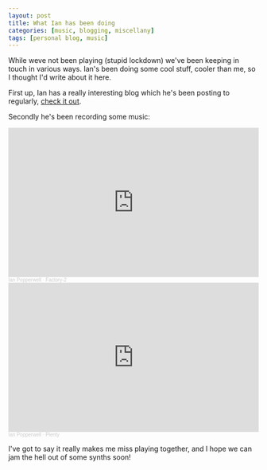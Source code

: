 ```yaml
---
layout: post
title: What Ian has been doing
categories: [music, blogging, miscellany]
tags: [personal blog, music]
---
```


While weve not been playing (stupid lockdown) we've been keeping in touch in various ways. Ian's been doing some cool stuff, cooler than me, so I thought I'd write about it here.

First up, Ian has a really interesting blog which he's been posting to regularly, [check it out](https://unceasingechoes.blogspot.com/).

Secondly he's been recording some music:

<iframe width="100%" height="300" scrolling="no" frameborder="no" allow="autoplay" src="https://w.soundcloud.com/player/?url=https%3A//api.soundcloud.com/tracks/851120275&color=%23ff5500&auto_play=false&hide_related=false&show_comments=true&show_user=true&show_reposts=false&show_teaser=true&visual=true"></iframe><div style="font-size: 10px; color: #cccccc;line-break: anywhere;word-break: normal;overflow: hidden;white-space: nowrap;text-overflow: ellipsis; font-family: Interstate,Lucida Grande,Lucida Sans Unicode,Lucida Sans,Garuda,Verdana,Tahoma,sans-serif;font-weight: 100;"><a href="https://soundcloud.com/ian-popperwell" title="Ian Popperwell" target="_blank" style="color: #cccccc; text-decoration: none;">Ian Popperwell</a> · <a href="https://soundcloud.com/ian-popperwell/factory-2" title="Factory-2" target="_blank" style="color: #cccccc; text-decoration: none;">Factory-2</a></div>

<iframe width="100%" height="300" scrolling="no" frameborder="no" allow="autoplay" src="https://w.soundcloud.com/player/?url=https%3A//api.soundcloud.com/tracks/816467914&color=%23ff5500&auto_play=false&hide_related=false&show_comments=true&show_user=true&show_reposts=false&show_teaser=true&visual=true"></iframe><div style="font-size: 10px; color: #cccccc;line-break: anywhere;word-break: normal;overflow: hidden;white-space: nowrap;text-overflow: ellipsis; font-family: Interstate,Lucida Grande,Lucida Sans Unicode,Lucida Sans,Garuda,Verdana,Tahoma,sans-serif;font-weight: 100;"><a href="https://soundcloud.com/ian-popperwell" title="Ian Popperwell" target="_blank" style="color: #cccccc; text-decoration: none;">Ian Popperwell</a> · <a href="https://soundcloud.com/ian-popperwell/plenty" title="Plenty" target="_blank" style="color: #cccccc; text-decoration: none;">Plenty</a></div>

I've got to say it really makes me miss playing together, and I hope we can jam the hell out of some synths soon!
